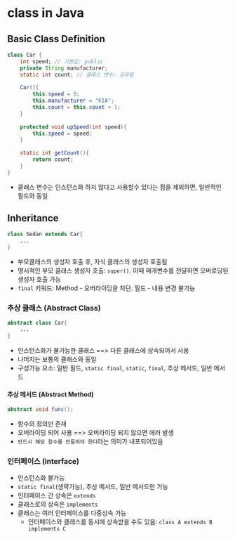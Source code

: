 # class in Java

## Basic Class Definition

```java
class Car {
    int speed; // 기본값: public
    private String manufacturer;
    static int count; // 클래스 변수: 공유됨
    
    Car(){
        this.speed = 0;
        this.manufacturer = "KIA";
        this.count = this.count + 1;
    }
    
    protected void upSpeed(int speed){
        this.speed = speed;
    }
    
    static int getCount(){
        return count;
    }
}
```

* 클래스 변수는 인스턴스화 하지 않다고 사용할수 있다는 점을 제외하면, 일반적인 필드와 동일



## Inheritance

```java
class Sedan extends Car{
    ...
}
```

* 부모클래스의 생성자 호출 후, 자식 클래스의 생성자 호출됨
* 명시적인 부모 클래스 생성자 호출: `super()`. 이때 매개변수를 전달하면 오버로딩된 생성자 호출 가능
* `final` 키워드: Method - 오버라이딩을 차단. 필드 - 내용 변경 불가능



### 추상 클래스 (Abstract Class)

```java
abstract class Car{
    ...
}
```

* 인스턴스화가 불가능한 클래스 ==> 다른 클래스에 상속되어서 사용
* 나머지는 보통의 클래스와 동일
* 구성가능 요소: 일반 필드, `static final`, `static`, `final`, 추상 메서드, 일반 메서드

#### 추상 메서드 (Abstract Method)

```java
abstract void func();
```

* 함수의 정의만 존재
* 오버라이딩 되어 사용 ==> 오버라이딩 되지 않으면 에러 발생
* `반드시 해당 함수를 만들어야 한다`라는 의미가 내포되어있음



### 인터페이스 (interface)

* 인스턴스화 불가능
* `static final`(생략가능), 추상 메서드, 일반 메서드만 가능
* 인터페이스 간 상속은 `extends`
* 클래스로의 상속은 `implements`
* 클래스는 여러 인터페이스를 다중상속 가능
  * 인터페이스와 클래스를 동시에 상속받을 수도 있음: `class A extends B implements C`